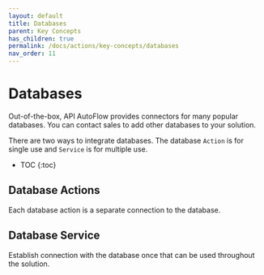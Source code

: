 ```yaml
---
layout: default
title: Databases
parent: Key Concepts
has_children: true
permalink: /docs/actions/key-concepts/databases
nav_order: 11
---
```

# Databases
Out-of-the-box, API AutoFlow provides connectors for many popular databases. You can contact sales to add other databases to your solution.

There are two ways to integrate databases. The database `Action` is for single use and `Service` is for multiple use.

* TOC
{:toc}


## Database Actions
Each database action is a separate connection to the database.

## Database Service
Establish connection with the database once that can be used throughout the solution.
